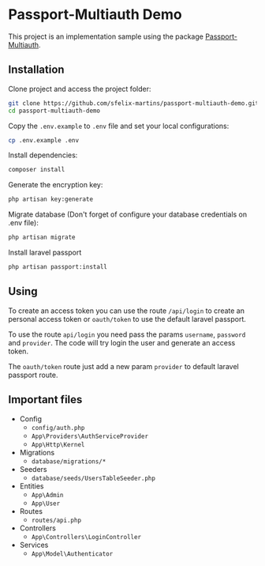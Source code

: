 # Passport-Multiauth Demo

This project is an implementation sample using the package [Passport-Multiauth](https://github.com/sfelix-martins/passport-multiauth).

## Installation

Clone project and access the project folder:
```bash
git clone https://github.com/sfelix-martins/passport-multiauth-demo.git
cd passport-multiauth-demo
```

Copy the `.env.example` to `.env` file and set your local configurations:
```bash
cp .env.example .env
```

Install dependencies:
```bash
composer install
```

Generate the encryption key:
```bash
php artisan key:generate
```

Migrate database (Don't forget of configure your database credentials on .env file):
```bash
php artisan migrate
```

Install laravel passport
```bash
php artisan passport:install
```

## Using

To create an access token you can use the route `/api/login` to create an personal access token or `oauth/token` to use the default laravel passport.

To use the route `api/login` you need pass the params `username`, `password` and `provider`. 
The code will try login the user and generate an access token.

The `oauth/token` route just add a new param `provider` to default laravel passport route.

## Important files

* Config
    * `config/auth.php`
    * `App\Providers\AuthServiceProvider`
    * `App\Http\Kernel`
* Migrations
    * `database/migrations/*`
* Seeders
    * `database/seeds/UsersTableSeeder.php`
* Entities
    * `App\Admin`
    * `App\User` 
 * Routes
    * `routes/api.php`
 * Controllers
    * `App\Controllers\LoginController`
 * Services
    * `App\Model\Authenticator` 
